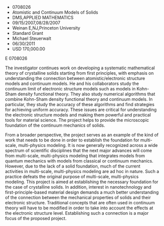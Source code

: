 
* 0708026
* Atomistic and Continuum Models of Solids
* DMS,APPLIED MATHEMATICS
* 09/15/2007,08/28/2007
* Weinan E,NJ,Princeton University
* Standard Grant
* Michael Steuerwalt
* 06/30/2011
* USD 170,000.00

E 0708026

The investigator continues work on developing a systematic mathematical theory
of crystalline solids starting from first principles, with emphasis on
understanding the connection between atomistic/electronic structure models and
continuum models. He and his collaborators study the continuum limit of
electronic structure models such as models in Kohn-Sham density functional
theory. They also study numerical algorithms that combine Kohn-Sham density
functional theory and continuum models. In particular, they study the accuracy
of these algorithms and find strategies for achieving uniform accuracy. These
issues are critical for understanding the electronic structure models and making
them powerful and practical tools for material science. The project helps to
provide the microscopic foundation of the continuum mechanics of solids.

From a broader perspective, the project serves as an example of the kind of
work that needs to be done in order to establish the foundation for multi-scale,
multi-physics modeling. It is now generally recognized across a wide spectrum of
scientific disciplines that the next major advances will come from multi-scale,
multi-physics modeling that integrates models from quantum mechanics with models
from classical or continuum mechanics. However, due to the lack of a solid
foundation, much of the current activities in multi-scale, multi-physics
modeling are ad hoc in nature. Such a practice defeats the original purpose of
multi-scale, multi-physics modeling. This project is aimed at establishing the
necessary foundation for the case of crystalline solids. In addition, interest
in nanotechnology and first-principle-based material design demands a much
better understanding of the connection between the mechanical properties of
solids and their electronic structure. Traditional concepts that are often used
in continuum theory will have to be modified in order to take into account the
effects at the electronic structure level. Establishing such a connection is a
major focus of the proposed project.
